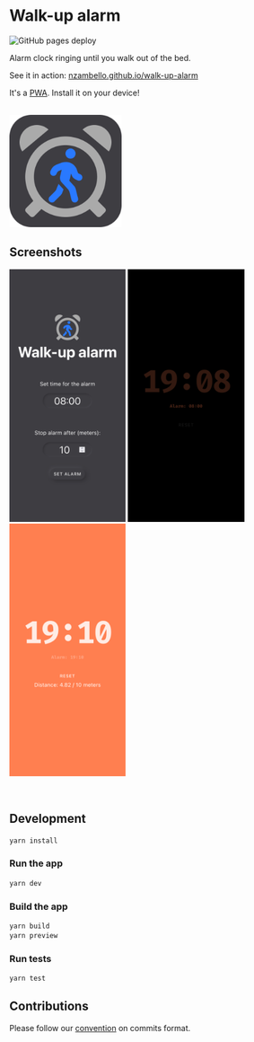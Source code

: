 # Walk-up alarm

![GitHub pages deploy](https://github.com/nzambello/walk-up-alarm/workflows/Test%20and%20deploy/badge.svg?branch=main)

Alarm clock ringing until you walk out of the bed.

<p>
  See it in action:
  <a href="https://nzambello.github.io/walk-up-alarm/" target="_blank" rel="noopener noreferrer">
    nzambello.github.io/walk-up-alarm
  </a>
</p>
<p>It's a <a href="https://en.wikipedia.org/wiki/Progressive_web_application" target="_blank" rel="noopener noreferrer">PWA</a>. Install it on your device!</p>
<br />
<a href="https://nzambello.github.io/walk-up-alarm/" target="_blank" rel="noopener noreferrer">
  <img src="./public/walk-up-alarm.svg" width="200" alt="Walk-up logo" />
</a>
<br />

## Screenshots

<p float="left">
  <img src="./screenshots/start.png" title="Start page" height="450" />
  <img src="./screenshots/clock-alarm-set.png" title="Alarm set, show clock" height="450" />
  <img src="./screenshots/alarm-playing.png" title="Alarm playing" height="450" />
</p>
<br />

## Development

```bash
yarn install
```

### Run the app

```bash
yarn dev
```

### Build the app

```bash
yarn build
yarn preview
```

### Run tests

```bash
yarn test
```

## Contributions

Please follow our [convention](COMMITLINT.md) on commits format.

